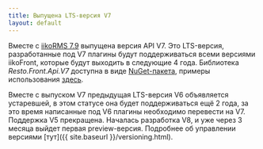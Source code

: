 ```yaml
---
title: Выпущена LTS-версия V7
layout: default
---
```

Вместе с [iikoRMS 7.9](https://en.iiko.help/articles/#!releasenotes/2021-summer-autumn) выпущена версия API V7. Это LTS-версия, разработанные под V7 плагины будут поддерживаться всеми версиями iikoFront, которые будут выходить в следующие 4 года. Библиотека *Resto.Front.Api.V7* доступна в виде [NuGet-пакета](https://www.nuget.org/packages/Resto.Front.Api.V7/), примеры использования [здесь](https://github.com/syrve/front.api.sdk/tree/main/sample/v7).

Вместе с выпуском V7 предыдущая LTS-версия V6 объявляется устаревшей, в этом статусе она будет поддерживаться ещё 2 года, за это время написанные под V6 плагины необходимо перевести на V7. Поддержка V5 прекращена. Началась разработка V8, и уже через 3 месяца выйдет первая preview-версия. Подробнее об управлении версиями [тут]({{ site.baseurl }}/versioning.html).